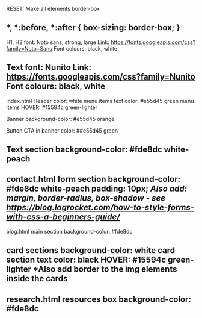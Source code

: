 RESET: Make all elements border-box

*, *:before, *:after {
  box-sizing: border-box;
}
-----
H1, H2 font: Noto sans, strong, large
Link: https://fonts.googleapis.com/css?family=Noto+Sans
Font colours: black, white

Text font: Nunito
Link: https://fonts.googleapis.com/css?family=Nunito
Font colours: black, white
-----

index.html
Header color: white
menu items text color: #e55d45 green
menu items HOVER: #15594c green-lighter

Banner background-color: #e55d45 orange

Button CTA in banner color: ##e55d45 green

Text section background-color: #fde8dc white-peach
-----

contact.html
form section background-color: #fde8dc white-peach
padding: 10px;
*Also add: margin, border-radius, box-shadow - see https://blog.logrocket.com/how-to-style-forms-with-css-a-beginners-guide/*
-----
blog.html
main section background-color: #fde8dc

card sections background-color: white
card section text color: black
HOVER: #15594c green-lighter
*Also add border to the img elements inside the cards
-----
research.html
resources box background-color: #fde8dc
-----
